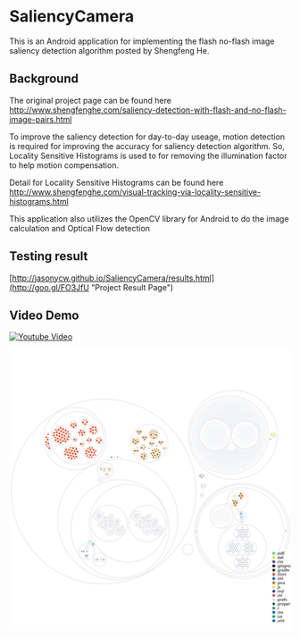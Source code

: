 # SaliencyCamera
This is an Android application for implementing the flash no-flash image saliency detection algorithm posted by Shengfeng He.

## Background
The original project page can be found here 
http://www.shengfenghe.com/saliency-detection-with-flash-and-no-flash-image-pairs.html

To improve the saliency detection for day-to-day useage, motion detection is required for improving the accuracy for saliency detection algorithm.
So, Locality Sensitive Histograms is used to for removing the illumination factor to help motion compensation.

Detail for Locality Sensitive Histograms can be found here
http://www.shengfenghe.com/visual-tracking-via-locality-sensitive-histograms.html

This application also utilizes the OpenCV library for Android to do the image calculation and Optical Flow detection

## Testing result
[http://jasonycw.github.io/SaliencyCamera/results.html](http://goo.gl/FO3JfU "Project Result Page")

## Video Demo
[![Youtube Video](http://i.imgur.com/oUg7s4x.png)](https://youtu.be/ElHUmCufvcQ)

[![Visualization of the codebase](./diagram.svg)](https://mango-dune-07a8b7110.1.azurestaticapps.net/?repo=jasonycw%2FSaliencyCamera)
